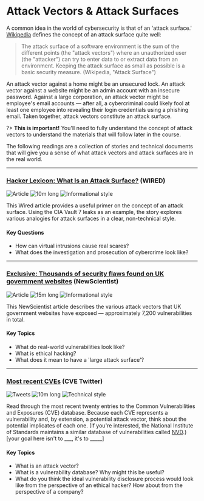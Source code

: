 # Attack Vectors & Attack Surfaces

A common idea in the world of cybersecurity is that of an 'attack surface.' [Wikipedia](https://en.wikipedia.org/wiki/Attack_surface) defines the concept of an attack surface quite well:

> The attack surface of a software environment is the sum of the different points (the "attack vectors") where an unauthorized user (the "attacker") can try to enter data to or extract data from an environment. Keeping the attack surface as small as possible is a basic security measure. (Wikipedia, "Attack Surface")

An attack vector against a home might be an unsecured lock. An attack vector against a website might be an admin account with an insecure password. Against a large corporation, an attack vector might be employee's email accounts — after all, a cybercriminal could likely fool at least one employee into revealing their login credentials using a phishing email. Taken together, attack vectors constitute an attack surface.

?> **This is important!** You'll need to fully understand the concept of attack vectors to understand the materials that will follow later in the course.

The following readings are a collection of stories and technical documents that will give you a sense of what attack vectors and attack surfaces are in the real world.

---

### [Hacker Lexicon: What Is an Attack Surface?](https://www.wired.com/2017/03/hacker-lexicon-attack-surface/) (WIRED)

![Article](https://img.shields.io/badge/Type-Article-success.svg)
![10m long](https://img.shields.io/badge/Duration-10m-yellow.svg)
![Informational style](https://img.shields.io/badge/Style-Informational-informational.svg)

This Wired article provides a useful primer on the concept of an attack surface. Using the CIA Vault 7 leaks as an example, the story explores various analogies for attack surfaces in a clear, non-technical style.

#### Key Questions

* How can virtual intrusions cause real scares?
* What does the investigation and prosecution of cybercrime look like?

---

### [Exclusive: Thousands of security flaws found on UK government websites](https://www.newscientist.com/article/2197453-exclusive-thousands-of-security-flaws-found-on-uk-government-websites/) (NewScientist)

![Article](https://img.shields.io/badge/Type-Article-success.svg)
![15m long](https://img.shields.io/badge/Duration-15m-yellow.svg)
![Informational style](https://img.shields.io/badge/Style-Informational-informational.svg)

This NewScientist article describes the various attack vectors that UK government websites have exposed — approximately 7,200 vulnerabilities in total.

#### Key Topics

* What do real-world vulnerabilities look like?
* What is ethical hacking?
* What does it mean to have a 'large attack surface'?

---

### [Most recent CVEs](https://twitter.com/cvenew?lang=en) (CVE Twitter)

![Tweets](https://img.shields.io/badge/Type-Tweets-success.svg)
![10m long](https://img.shields.io/badge/Duration-10m-yellow.svg)
![Technical style](https://img.shields.io/badge/Style-Technical-informational.svg)

Read through the most recent twenty entries to the Common Vulnerabilities and Exposures (CVE) database. Because each CVE represents a vulnerability and, by extension, a potential attack vector, think about the potential implicates of each one. (If you're interested, the National Institute of Standards maintains a similar database of vulnerabilities called [NVD](https://nvd.nist.gov/).) [your goal here isn't to ___, it's to _____]

#### Key Topics

* What is an attack vector?
* What is a vulnerability database? Why might this be useful?
* What do you think the ideal vulnerability disclosure process would look like from the perspective of an ethical hacker? How about from the perspective of a company?